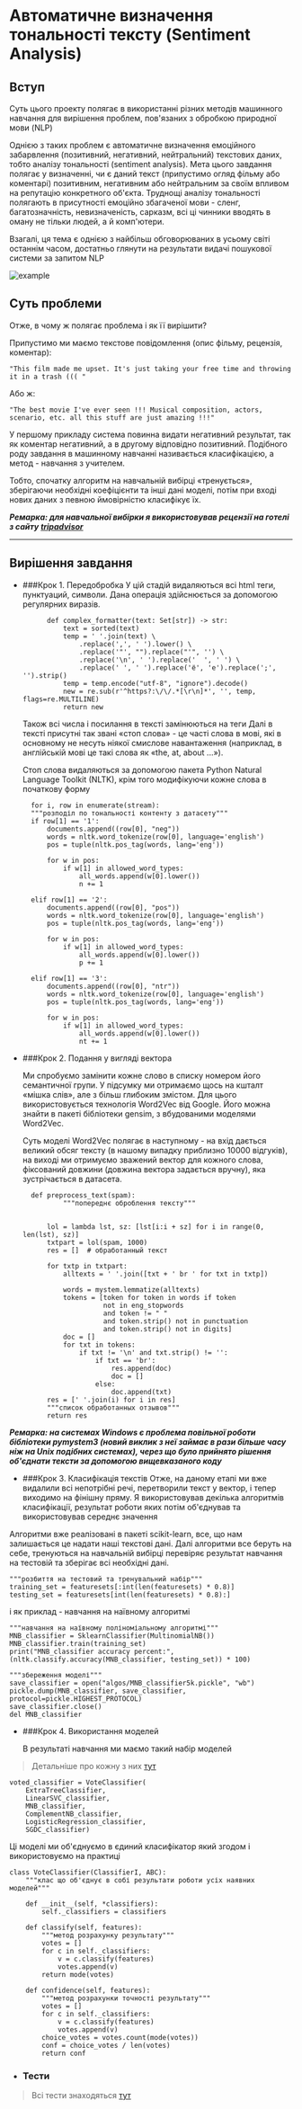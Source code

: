 # Автоматичне визначення тональності тексту (Sentiment Analysis)

## Вступ

Суть цього проекту полягає в використанні різних методів машинного 
навчання для вирішення проблем, пов'язаних з обробкою природної мови (NLP)

Однією з таких проблем є автоматичне визначення емоційного забарвлення 
(позитивний, негативний, нейтральний) текстових даних, тобто аналізу тональності 
(sentiment analysis). Мета цього завдання полягає у визначенні, чи є даний текст 
(припустимо огляд фільму або коментарі) позитивним, негативним або нейтральним 
за своїм впливом на репутацію конкретного об'єкта. Труднощі аналізу тональності 
полягають в присутності емоційно збагаченої мови - сленг, багатозначність, 
невизначеність, сарказм, всі ці чинники вводять в оману не тільки людей, а й комп'ютери.

Взагалі, ця тема є однією з найбільш обговорюваних в усьому світі останнім часом, достатньо
глянути на результати видачі пошукової системи за запитом NLP

![example](search_res.png)

## Суть проблеми
Отже, в чому ж полягає проблема і як її вирішити?

Припустимо ми маємо текстове повідомлення (опис фільму, рецензія, коментар):

    "This film made me upset. It's just taking your free time and throwing it in a trash ((( "

Або ж:

    "The best movie I've ever seen !!! Musical composition, actors, scenario, etc. all this stuff are just amazing !!!"

У першому прикладу система повинна видати негативний результат, так як коментар негативний, 
а в другому відповідно позитивний. Подібного роду завдання в машинному навчанні називається класифікацією, 
а метод - навчання з учителем. 

Тобто, спочатку алгоритм на навчальній вибірці «тренується», 
зберігаючи необхідні коефіцієнти та інші дані моделі, потім при вході нових даних з певною ймовірністю класифікує їх.

***Ремарка: для навчальної вибірки я використовував рецензії на готелі з сайту [tripadvisor](https://www.tripadvisor.ru/)***
***
## Вирішення завдання

+ ###Крок 1. Передобробка
    У цій стадій видаляються всі html теги, пунктуаций, символи.
    Дана операція здійснюється за допомогою регулярних виразів.


            def complex_formatter(text: Set[str]) -> str:
                text = sorted(text)
                temp = ' '.join(text) \
                    .replace(',', ' ').lower() \
                    .replace('"', "").replace("'", '') \
                    .replace('\n', ' ').replace('  ', ' ') \
                    .replace(' ', ' ').replace('ё', 'е').replace(';', '').strip()
                temp = temp.encode("utf-8", "ignore").decode()
                new = re.sub(r'^https?:\/\/.*[\r\n]*', '', temp, flags=re.MULTILINE)
                return new

    Також всі числа і посилання в тексті замінюються на теги
    Далі в тексті присутні так звані «стоп слова» - це часті слова в мові, які в основному не несуть ніякої смислове
    навантаження (наприклад, в англійській мові це такі слова як «the, at, about ...»). 
  
    Стоп слова видаляються за допомогою пакета Python Natural Language Toolkit (NLTK), крім того
    модифікуючи кожне слова в початкову форму
  
  
        for i, row in enumerate(stream):
        """розподіл по тональності контенту з датасету"""
        if row[1] == '1':
            documents.append((row[0], "neg"))
            words = nltk.word_tokenize(row[0], language='english')
            pos = tuple(nltk.pos_tag(words, lang='eng'))

            for w in pos:
                if w[1] in allowed_word_types:
                    all_words.append(w[0].lower())
                    n += 1

        elif row[1] == '2':
            documents.append((row[0], "pos"))
            words = nltk.word_tokenize(row[0], language='english')
            pos = tuple(nltk.pos_tag(words, lang='eng'))

            for w in pos:
                if w[1] in allowed_word_types:
                    all_words.append(w[0].lower())
                    p += 1

        elif row[1] == '3':
            documents.append((row[0], "ntr"))
            words = nltk.word_tokenize(row[0], language='english')
            pos = tuple(nltk.pos_tag(words, lang='eng'))

            for w in pos:
                if w[1] in allowed_word_types:
                    all_words.append(w[0].lower())
                    nt += 1



+ ###Крок 2. Подання у вигляді вектора

  <p>
  Ми спробуємо замінити кожне слово в списку номером його семантичної групи. 
  У підсумку ми отримаємо щось на кшталт «мішка слів», але з більш глибоким змістом. 
  Для цього використовується технологія Word2Vec від Google. 
  Його можна знайти в пакеті бібліотеки gensim, з вбудованими моделями Word2Vec.
  </p>
  

  <p>
  Суть моделі Word2Vec полягає в наступному - на вхід дається великий обсяг тексту 
  (в нашому випадку приблизно 10000 відгуків), на виході ми отримуємо зважений вектор для кожного слова, 
  фіксований довжини (довжина вектора задається вручну), яка зустрічається в датасета.
  </p>


        def preprocess_text(spam):
                """попереднє оброблення тексту"""
        
    
            lol = lambda lst, sz: [lst[i:i + sz] for i in range(0, len(lst), sz)]
            txtpart = lol(spam, 1000)
            res = []  # обработанный текст
        
            for txtp in txtpart:
                alltexts = ' '.join([txt + ' br ' for txt in txtp])
        
                words = mystem.lemmatize(alltexts)
                tokens = [token for token in words if token
                          not in eng_stopwords
                          and token != " "
                          and token.strip() not in punctuation
                          and token.strip() not in digits]
                doc = []
                for txt in tokens:
                    if txt != '\n' and txt.strip() != '':
                        if txt == 'br':
                            res.append(doc)
                            doc = []
                        else:
                            doc.append(txt)
            res = [' '.join(i) for i in res]
            """список обработанных отзывов"""
            return res
    
***Ремарка: на системах Windows є проблема повільної роботи бібліотеки pymystem3 
(новий виклик з неї займає в рази більше часу ніж на Unix подібних системах), через що було прийнято рішення об'єднати тексти
за допомогою вищевказаного коду***

+ ###Крок 3. Класифікація текстів
Отже, на даному етапі ми вже видалили всі непотрібні речі, перетворили текст 
у вектор, і тепер виходимо на фінішну пряму. Я використовував декілька алгоритмів класифікації, результат роботи яких 
потім об'єднував та використовував середнє значення

Алгоритми вже реалізовані в пакеті scikit-learn, все, що нам залишається це надати наші текстові дані.
Далі алгоритми все беруть на себе, тренуються на навчальній вибірці перевіряє результат навчання на тестовій та 
зберігає всі необхідні дані.


    """розбиття на тестовий та тренувальний набір"""
    training_set = featuresets[:int(len(featuresets) * 0.8)]
    testing_set = featuresets[int(len(featuresets) * 0.8):]

і як приклад - навчання на наївному алгоритмі

    """навчання на наївному поліноміальному алгоритмі"""
    MNB_classifier = SklearnClassifier(MultinomialNB())
    MNB_classifier.train(training_set)
    print("MNB_classifier accuracy percent:", (nltk.classify.accuracy(MNB_classifier, testing_set)) * 100)
    
    """збереження моделі"""
    save_classifier = open("algos/MNB_classifier5k.pickle", "wb")
    pickle.dump(MNB_classifier, save_classifier, protocol=pickle.HIGHEST_PROTOCOL)
    save_classifier.close()
    del MNB_classifier

+ ###Крок 4. Використання моделей
    
    В результаті навчання ми маємо такий набір моделей 
>Детальніше про кожну з них [тут](../src/models.md)


    voted_classifier = VoteClassifier(
        ExtraTreeClassifier,
        LinearSVC_classifier,
        MNB_classifier,
        ComplementNB_classifier,
        LogisticRegression_classifier,
        SGDC_classifier)

Ці моделі ми об'єднуємо в єдиний класифікатор який згодом і використовуємо на практиці


    class VoteClassifier(ClassifierI, ABC):
        """клас що об'єднує в собі результати роботи усіх наявних моделей"""
    
        def __init__(self, *classifiers):
            self._classifiers = classifiers
    
        def classify(self, features):
            """метод розрахунку результату"""
            votes = []
            for c in self._classifiers:
                v = c.classify(features)
                votes.append(v)
            return mode(votes)
    
        def confidence(self, features):
            """метод розрахунки точності результату"""
            votes = []
            for c in self._classifiers:
                v = c.classify(features)
                votes.append(v)
            choice_votes = votes.count(mode(votes))
            conf = choice_votes / len(votes)
            return conf


+ ### Тести

>Всі тести знаходяться [тут](../tests/test_result.md)
